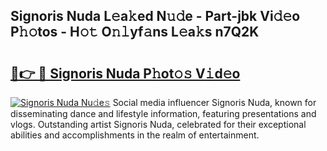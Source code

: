## Signoris Nuda L𝚎a𝚔ed N𝚞𝚍e - Part-jbk Vi𝚍𝚎o P𝚑𝚘tos - H𝚘𝚝 O𝚗𝚕yf𝚊ns L𝚎a𝚔s n7Q2K

# <h2><a href="http://kfbta1.oniu.top/?m=Signoris+Nuda">🔗👉 🔴 Signoris Nuda P𝚑ot𝚘𝚜 V𝚒d𝚎o</a></h2>

[![Signoris Nuda Nu𝚍e𝚜](https://i.imgur.com/0qMVB7G.gif)](http://kfbta1.oniu.top/?m=Signoris+Nuda)
Social media influencer Signoris Nuda, known for disseminating dance and lifestyle information, featuring presentations and vlogs. Outstanding artist Signoris Nuda, celebrated for their exceptional abilities and accomplishments in the realm of entertainment.  
